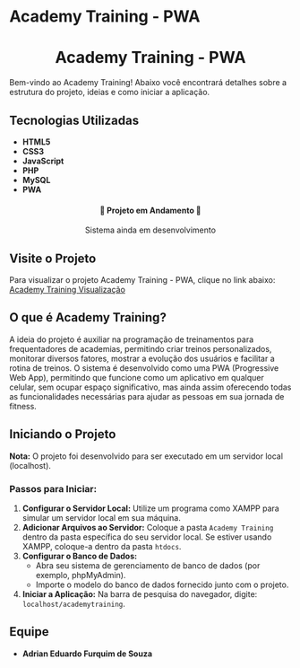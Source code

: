 # Academy Training - PWA

<h1 align="center">Academy Training - PWA</h1>

Bem-vindo ao Academy Training! Abaixo você encontrará detalhes sobre a estrutura do projeto, ideias e como iniciar a aplicação.

## Tecnologias Utilizadas
- **HTML5**
- **CSS3**
- **JavaScript**
- **PHP**
- **MySQL**
- **PWA**

<h4 align="center">🚧 Projeto em Andamento 🚧</h4>
<p align="center">Sistema ainda em desenvolvimento</p>

## Visite o Projeto
Para visualizar o projeto Academy Training - PWA, clique no link abaixo:
[Academy Training Visualização](https://academytreining.netlify.app/)

## O que é Academy Training?
A ideia do projeto é auxiliar na programação de treinamentos para frequentadores de academias, permitindo criar treinos personalizados, monitorar diversos fatores, mostrar a evolução dos usuários e facilitar a rotina de treinos. O sistema é desenvolvido como uma PWA (Progressive Web App), permitindo que funcione como um aplicativo em qualquer celular, sem ocupar espaço significativo, mas ainda assim oferecendo todas as funcionalidades necessárias para ajudar as pessoas em sua jornada de fitness.

## Iniciando o Projeto
**Nota:** O projeto foi desenvolvido para ser executado em um servidor local (localhost).

### Passos para Iniciar:
1. **Configurar o Servidor Local:** Utilize um programa como XAMPP para simular um servidor local em sua máquina.
2. **Adicionar Arquivos ao Servidor:** Coloque a pasta `Academy Training` dentro da pasta específica do seu servidor local. Se estiver usando XAMPP, coloque-a dentro da pasta `htdocs`.
3. **Configurar o Banco de Dados:**
   - Abra seu sistema de gerenciamento de banco de dados (por exemplo, phpMyAdmin).
   - Importe o modelo do banco de dados fornecido junto com o projeto.
4. **Iniciar a Aplicação:** Na barra de pesquisa do navegador, digite: `localhost/academytraining`.

## Equipe
- **Adrian Eduardo Furquim de Souza**
